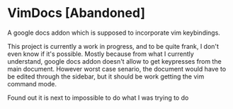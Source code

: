 # VimDocs [Abandoned]

A google docs addon which is supposed to incorporate vim keybindings.

This project is currently a work in progress, and to be quite frank, I don't even know if it's possible. Mostly because from what I currently understand, google docs addon doesn't allow to get keypresses from the main document. However worst case senario, the document would have to be edited through the sidebar, but it should be work getting the vim command mode.

Found out it is next to impossible to do what I was trying to do
